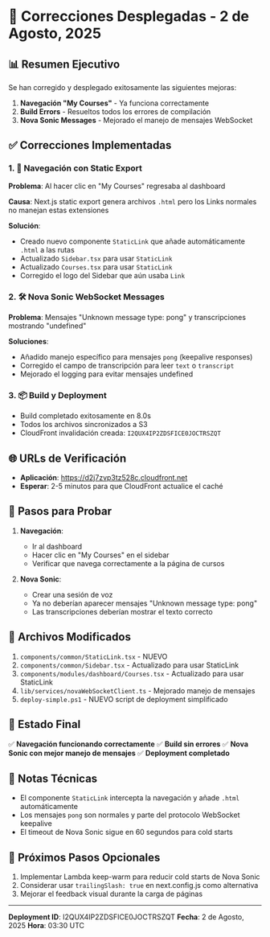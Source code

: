 # 🚀 Correcciones Desplegadas - 2 de Agosto, 2025

## 📊 Resumen Ejecutivo

Se han corregido y desplegado exitosamente las siguientes mejoras:

1. **Navegación "My Courses"** - Ya funciona correctamente
2. **Build Errors** - Resueltos todos los errores de compilación
3. **Nova Sonic Messages** - Mejorado el manejo de mensajes WebSocket

## ✅ Correcciones Implementadas

### 1. 🔧 Navegación con Static Export

**Problema**: Al hacer clic en "My Courses" regresaba al dashboard

**Causa**: Next.js static export genera archivos `.html` pero los Links normales no manejan estas extensiones

**Solución**:
- Creado nuevo componente `StaticLink` que añade automáticamente `.html` a las rutas
- Actualizado `Sidebar.tsx` para usar `StaticLink`
- Actualizado `Courses.tsx` para usar `StaticLink`
- Corregido el logo del Sidebar que aún usaba `Link`

### 2. 🛠️ Nova Sonic WebSocket Messages

**Problema**: Mensajes "Unknown message type: pong" y transcripciones mostrando "undefined"

**Soluciones**:
- Añadido manejo específico para mensajes `pong` (keepalive responses)
- Corregido el campo de transcripción para leer `text` o `transcript`
- Mejorado el logging para evitar mensajes undefined

### 3. 📦 Build y Deployment

- Build completado exitosamente en 8.0s
- Todos los archivos sincronizados a S3
- CloudFront invalidación creada: `I2QUX4IP2ZDSFICE0JOCTRSZQT`

## 🌐 URLs de Verificación

- **Aplicación**: https://d2j7zvp3tz528c.cloudfront.net
- **Esperar**: 2-5 minutos para que CloudFront actualice el caché

## 🧪 Pasos para Probar

1. **Navegación**:
   - Ir al dashboard
   - Hacer clic en "My Courses" en el sidebar
   - Verificar que navega correctamente a la página de cursos

2. **Nova Sonic**:
   - Crear una sesión de voz
   - Ya no deberían aparecer mensajes "Unknown message type: pong"
   - Las transcripciones deberían mostrar el texto correcto

## 📝 Archivos Modificados

1. `components/common/StaticLink.tsx` - NUEVO
2. `components/common/Sidebar.tsx` - Actualizado para usar StaticLink
3. `components/modules/dashboard/Courses.tsx` - Actualizado para usar StaticLink
4. `lib/services/novaWebSocketClient.ts` - Mejorado manejo de mensajes
5. `deploy-simple.ps1` - NUEVO script de deployment simplificado

## 🎯 Estado Final

✅ **Navegación funcionando correctamente**
✅ **Build sin errores**
✅ **Nova Sonic con mejor manejo de mensajes**
✅ **Deployment completado**

## 📌 Notas Técnicas

- El componente `StaticLink` intercepta la navegación y añade `.html` automáticamente
- Los mensajes `pong` son normales y parte del protocolo WebSocket keepalive
- El timeout de Nova Sonic sigue en 60 segundos para cold starts

## 🚦 Próximos Pasos Opcionales

1. Implementar Lambda keep-warm para reducir cold starts de Nova Sonic
2. Considerar usar `trailingSlash: true` en next.config.js como alternativa
3. Mejorar el feedback visual durante la carga de páginas

---

**Deployment ID**: I2QUX4IP2ZDSFICE0JOCTRSZQT
**Fecha**: 2 de Agosto, 2025
**Hora**: 03:30 UTC